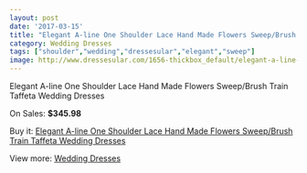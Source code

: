 ```yaml
---
layout: post
date: '2017-03-15'
title: "Elegant A-line One Shoulder Lace Hand Made Flowers Sweep/Brush Train Taffeta Wedding Dresses"
category: Wedding Dresses
tags: ["shoulder","wedding","dressesular","elegant","sweep"]
image: http://www.dressesular.com/1656-thickbox_default/elegant-a-line-one-shoulder-lace-hand-made-flowers-sweep-brush-train-taffeta-wedding-dresses.jpg
---
```

Elegant A-line One Shoulder Lace Hand Made Flowers Sweep/Brush Train Taffeta Wedding Dresses

On Sales: **$345.98**
<a href="https://www.dressesular.com/wedding-dresses/592-elegant-a-line-one-shoulder-lace-hand-made-flowers-sweep-brush-train-taffeta-wedding-dresses.html"><amp-img layout="responsive" width="600" height="600" src="//www.dressesular.com/1656-thickbox_default/elegant-a-line-one-shoulder-lace-hand-made-flowers-sweep-brush-train-taffeta-wedding-dresses.jpg" alt="Elegant A-line One Shoulder Lace Hand Made Flowers Sweep/Brush Train Taffeta Wedding Dresses 0" /></a>
<a href="https://www.dressesular.com/wedding-dresses/592-elegant-a-line-one-shoulder-lace-hand-made-flowers-sweep-brush-train-taffeta-wedding-dresses.html"><amp-img layout="responsive" width="600" height="600" src="//www.dressesular.com/1657-thickbox_default/elegant-a-line-one-shoulder-lace-hand-made-flowers-sweep-brush-train-taffeta-wedding-dresses.jpg" alt="Elegant A-line One Shoulder Lace Hand Made Flowers Sweep/Brush Train Taffeta Wedding Dresses 1" /></a>

Buy it: [Elegant A-line One Shoulder Lace Hand Made Flowers Sweep/Brush Train Taffeta Wedding Dresses](https://www.dressesular.com/wedding-dresses/592-elegant-a-line-one-shoulder-lace-hand-made-flowers-sweep-brush-train-taffeta-wedding-dresses.html "Elegant A-line One Shoulder Lace Hand Made Flowers Sweep/Brush Train Taffeta Wedding Dresses")

View more: [Wedding Dresses](https://www.dressesular.com/3-wedding-dresses "Wedding Dresses")